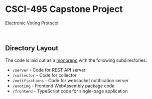 # CSCI-495 Capstone Project

Electronic Voting Protocol

<br />

## Directory Layout

The code is laid out as a [monorepo](https://en.wikipedia.org/wiki/Monorepo) with the following subdirectories:

- `/server` - Code for REST API server
- `/collector` - Code for collector
- `/notifications` - Code for websocket notification server
- `/evoting` - Frontend WebAssembly package code
- `/frontend` - TypeScript code for single-page application
